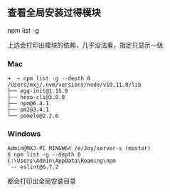 ## 查看全局安装过得模块
npm list -g

上边会打印出模块的依赖，几乎没法看，指定只显示一级
### Mac
```
➜  ~ npm list -g --depth 0
/Users/mxj/.nvm/versions/node/v10.11.0/lib
├── egg-init@1.15.0
├── hexo-cli@3.0.0
├── npm@6.4.1
├── pm2@3.4.1
└── pomelo@2.2.6
```

### Windows
```
Admin@MXJ-PC MINGW64 /e/Joy/server-s (master)
$ npm list -g --depth 0
C:\Users\Admin\AppData\Roaming\npm
`-- eslint@6.7.2
```
都会打印出全局安装目录

